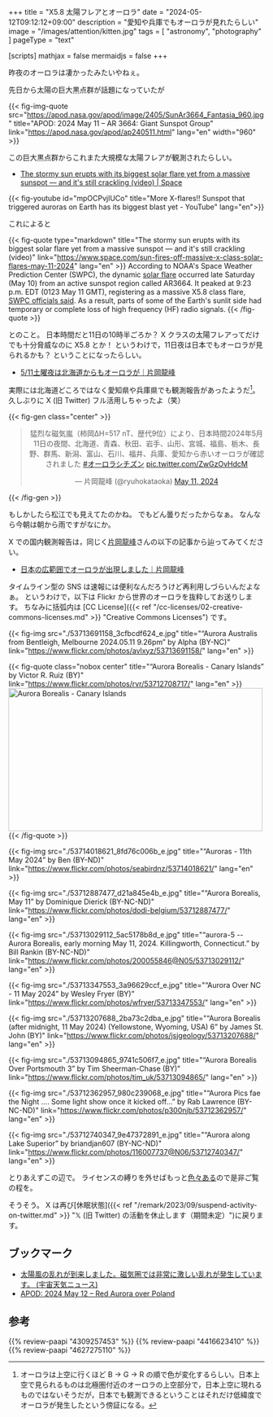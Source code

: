 +++
title = "X5.8 太陽フレアとオーロラ"
date =  "2024-05-12T09:12:12+09:00"
description = "愛知や兵庫でもオーロラが見れたらしい"
image = "/images/attention/kitten.jpg"
tags = [ "astronomy", "photography" ]
pageType = "text"

[scripts]
  mathjax = false
  mermaidjs = false
+++

昨夜のオーロラは凄かったみたいやねぇ。

先日から太陽の巨大黒点群が話題になっていたが

{{< fig-img-quote src="https://apod.nasa.gov/apod/image/2405/SunAr3664_Fantasia_960.jpg" title="APOD: 2024 May 11 – AR 3664: Giant Sunspot Group" link="https://apod.nasa.gov/apod/ap240511.html" lang="en" width="960" >}}

この巨大黒点群からこれまた大規模な太陽フレアが観測されたらしい。

- [The stormy sun erupts with its biggest solar flare yet from a massive sunspot — and it's still crackling (video) | Space](https://www.space.com/sun-fires-off-massive-x-class-solar-flares-may-11-2024)

{{< fig-youtube id="mpOCPvjlUCo" title="More X-flares!! Sunspot that triggered auroras on Earth has its biggest blast yet - YouTube" lang="en">}}

これによると

{{< fig-quote type="markdown" title="The stormy sun erupts with its biggest solar flare yet from a massive sunspot — and it's still crackling (video)" link="https://www.space.com/sun-fires-off-massive-x-class-solar-flares-may-11-2024" lang="en" >}}
According to NOAA's Space Weather Prediction Center (SWPC), the dynamic [solar flare](https://www.space.com/solar-flares-effects-classification-formation) occurred late Saturday (May 10) from an active sunspot region called AR3664. It peaked at 9:23 p.m. EDT (0123 May 11 GMT), registering as a massive X5.8 class flare, [SWPC officials said](https://www.swpc.noaa.gov/news/yet-another-x-class-flare). As a result, parts of some of the Earth's sunlit side had temporary or complete loss of high frequency (HF) radio signals.
{{< /fig-quote >}}

とのこと。
日本時間だと11日の10時半ごろか？ X クラスの太陽フレアってだけでも十分脅威なのに X5.8 とか！
というわけで，11日夜は日本でもオーロラが見られるかも？ ということになったらしい。

- [5/11土曜夜は北海道からもオーロラが｜片岡龍峰](https://note.com/ryuhokataoka/n/nbd55ba6514ad)

実際には北海道どころではなく愛知県や兵庫県でも観測報告があったようだ[^ar1]。
久しぶりに X (旧 Twitter) フル活用しちゃったよ（笑）

[^ar1]: オーロラは上空に行くほど B → G → R の順で色が変化するらしい。日本上空で見られるものは北極圏付近のオーロラの上空部分で，日本上空に現れるものではないそうだが，日本でも観測できるということはそれだけ低緯度でオーロラが発生したという傍証になる。

{{< fig-gen class="center" >}}
<blockquote class="twitter-tweet" align="center"><p lang="ja" dir="ltr">猛烈な磁気嵐（柿岡ΔH=517 nT、歴代9位）により、日本時間2024年5月11日の夜間、北海道、青森、秋田、岩手、山形、宮城、福島、栃木、長野、群馬、新潟、富山、石川、福井、兵庫、愛知から赤いオーロラが確認されました <a href="https://twitter.com/hashtag/%E3%82%AA%E3%83%BC%E3%83%AD%E3%83%A9%E3%82%B7%E3%83%81%E3%82%BA%E3%83%B3?src=hash&amp;ref_src=twsrc%5Etfw">#オーロラシチズン</a> <a href="https://t.co/ZwGzOvHdcM">pic.twitter.com/ZwGzOvHdcM</a></p>&mdash; 片岡龍峰 (@ryuhokataoka) <a href="https://twitter.com/ryuhokataoka/status/1789408017261478135?ref_src=twsrc%5Etfw">May 11, 2024</a></blockquote> <script async src="https://platform.twitter.com/widgets.js" charset="utf-8"></script>
{{< /fig-gen >}}

もしかしたら松江でも見えてたのかね。
でもどん曇りだったからなぁ。
なんなら今朝は朝から雨ですがなにか。

X での国内観測報告は，同じく[片岡龍峰](https://ryuhokataoka.github.io/notes/)さんの以下の記事から辿ってみてください。

- [日本の広範囲でオーロラが出現しました｜片岡龍峰](https://note.com/ryuhokataoka/n/n8b0b42c4fe3f)

タイムライン型の SNS は速報には便利なんだろうけど再利用しづらいんだよなぁ。
というわけで，以下は Flickr から世界のオーロラを抜粋してお送りします。
ちなみに括弧内は [CC License]({{< ref "/cc-licenses/02-creative-commons-licenses.md" >}} "Creative Commons Licenses") です。

{{< fig-img src="./53713691158_3cfbcdf624_e.jpg" title="“Aurora Australis from Bentleigh, Melbourne 2024.05.11 9.26pm” by Alpha (BY-NC)" link="https://www.flickr.com/photos/avlxyz/53713691158/" lang="en" >}}

{{< fig-quote class="nobox center" title="“Aurora Borealis - Canary Islands” by Victor R. Ruiz (BY)" link="https://www.flickr.com/photos/rvr/53712708717/" lang="en" >}}
<a data-flickr-embed="true" href="https://www.flickr.com/photos/rvr/53712708717/" title="Aurora Borealis - Canary Islands"><img src="https://live.staticflickr.com/31337/53712708717_0bcf49ab92.jpg" width="500" height="281" alt="Aurora Borealis - Canary Islands"/></a><script async src="//embedr.flickr.com/assets/client-code.js" charset="utf-8"></script>
{{< /fig-quote >}}

{{< fig-img src="./53714018621_8fd76c006b_e.jpg" title="“Auroras - 11th May 2024” by Ben (BY-ND)" link="https://www.flickr.com/photos/seabirdnz/53714018621/" lang="en" >}}

{{< fig-img src="./53712887477_d21a845e4b_e.jpg" title="“Aurora Borealis, May 11” by Dominique Dierick (BY-NC-ND)" link="https://www.flickr.com/photos/dodi-belgium/53712887477/" lang="en" >}}

{{< fig-img src="./53713029112_5ac5178b8d_e.jpg" title="“aurora-5 -- Aurora Borealis, early morning May 11, 2024. Killingworth, Connecticut.” by Bill Rankin (BY-NC-ND)" link="https://www.flickr.com/photos/200055846@N05/53713029112/" lang="en" >}}

{{< fig-img src="./53713347553_3a96629ccf_e.jpg" title="“Aurora Over NC - 11 May 2024” by Wesley Fryer (BY)" link="https://www.flickr.com/photos/wfryer/53713347553/" lang="en" >}}

{{< fig-img src="./53713207688_2ba73c2dba_e.jpg" title="“Aurora Borealis (after midnight, 11 May 2024) (Yellowstone, Wyoming, USA) 6” by James St. John (BY)" link="https://www.flickr.com/photos/jsjgeology/53713207688/" lang="en" >}}

{{< fig-img src="./53713094865_9741c506f7_e.jpg" title="“Aurora Borealis Over Portsmouth 3” by Tim Sheerman-Chase (BY)" link="https://www.flickr.com/photos/tim_uk/53713094865/" lang="en" >}}

{{< fig-img src="./53712362957_980c239068_e.jpg" title="“Aurora Pics fae the Night .... Some light show once it kicked off...” by Rab Lawrence (BY-NC-ND)" link="https://www.flickr.com/photos/p300njb/53712362957/" lang="en" >}}

{{< fig-img src="./53712740347_9e47372891_e.jpg" title="“Aurora along Lake Superior” by briandjan607 (BY-NC-ND)" link="https://www.flickr.com/photos/116007737@N06/53712740347/" lang="en" >}}

とりあえずこの辺で。
ライセンスの縛りを外せばもっと[色々ある](https://www.flickr.com/search/?text=aurora&view_all=1&sort=date-taken-desc)ので是非ご覧の程を。

そうそう。
X は再び[休眠状態]({{< ref "/remark/2023/09/suspend-activity-on-twitter.md" >}} "𝕏 (旧 Twitter) の活動を休止します（期間未定）")に戻ります。

## ブックマーク

- [太陽風の乱れが到来しました。磁気圏では非常に激しい乱れが発生しています。 (宇宙天気ニュース)](http://swnews.jp/2024/swnews_2405111411.html)
- [APOD: 2024 May 12 – Red Aurora over Poland](https://apod.nasa.gov/apod/ap240512.html)

## 参考

{{% review-paapi "4309257453" %}} <!-- 天体写真集 KAGAYA 天空の庭 -->
{{% review-paapi "4416623410" %}} <!-- 天文年鑑 2024年版 -->
{{% review-paapi "4627275110" %}} <!-- 天体物理学 -->
